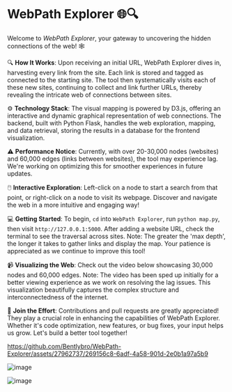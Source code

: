 # WebPath Explorer 🌐🔍

Welcome to *WebPath Explorer*, your gateway to uncovering the hidden connections of the web! 🕸️

🔍 **How It Works**: Upon receiving an initial URL, WebPath Explorer dives in, harvesting every link from the site. Each link is stored and tagged as connected to the starting site. The tool then systematically visits each of these new sites, continuing to collect and link further URLs, thereby revealing the intricate web of connections between sites.

⚙️ **Technology Stack**: The visual mapping is powered by D3.js, offering an interactive and dynamic graphical representation of web connections. The backend, built with Python Flask, handles the web exploration, mapping, and data retrieval, storing the results in a database for the frontend visualization.

⚠️ **Performance Notice**: Currently, with over 20-30,000 nodes (websites) and 60,000 edges (links between websites), the tool may experience lag. We're working on optimizing this for smoother experiences in future updates.

🖱️ **Interactive Exploration**: Left-click on a node to start a search from that point, or right-click on a node to visit its webpage. Discover and navigate the web in a more intuitive and engaging way!

💻 **Getting Started**: To begin, `cd` into `WebPath Explorer`, run `python map.py`, then visit `http://127.0.0.1:5000`. After adding a website URL, check the terminal to see the traversal across sites. Note: The greater the 'max depth', the longer it takes to gather links and display the map. Your patience is appreciated as we continue to improve this tool!

📹 **Visualizing the Web**: Check out the video below showcasing 30,000 nodes and 60,000 edges. Note: The video has been sped up initially for a better viewing experience as we work on resolving the lag issues. This visualization beautifully captures the complex structure and interconnectedness of the internet.

🤝 **Join the Effort**: Contributions and pull requests are greatly appreciated! They play a crucial role in enhancing the capabilities of WebPath Explorer. Whether it's code optimization, new features, or bug fixes, your input helps us grow. Let's build a better tool together!

https://github.com/Bentlybro/WebPath-Explorer/assets/27962737/269156c8-6adf-4a58-901d-2e0b1a97a5b9

![image](https://github.com/Bentlybro/WebPath-Explorer/assets/27962737/d9463746-70eb-4a8a-81df-6deffdf3c3fb)

![image](https://github.com/Bentlybro/WebPath-Explorer/assets/27962737/c647ad83-b3d9-408d-918a-14c614997afb)
